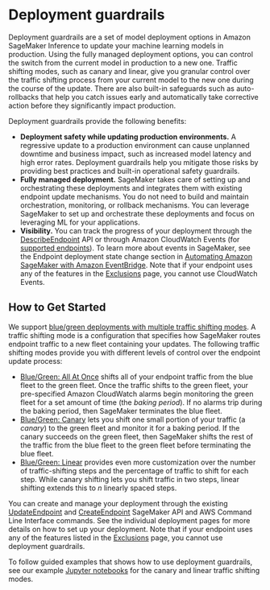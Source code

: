 # Deployment guardrails<a name="deployment-guardrails"></a>

Deployment guardrails are a set of model deployment options in Amazon SageMaker Inference to update your machine learning models in production\. Using the fully managed deployment options, you can control the switch from the current model in production to a new one\. Traffic shifting modes, such as canary and linear, give you granular control over the traffic shifting process from your current model to the new one during the course of the update\. There are also built\-in safeguards such as auto\-rollbacks that help you catch issues early and automatically take corrective action before they significantly impact production\.

Deployment guardrails provide the following benefits:
+ **Deployment safety while updating production environments\.** A regressive update to a production environment can cause unplanned downtime and business impact, such as increased model latency and high error rates\. Deployment guardrails help you mitigate those risks by providing best practices and built\-in operational safety guardrails\.
+ **Fully managed deployment\.** SageMaker takes care of setting up and orchestrating these deployments and integrates them with existing endpoint update mechanisms\. You do not need to build and maintain orchestration, monitoring, or rollback mechanisms\. You can leverage SageMaker to set up and orchestrate these deployments and focus on leveraging ML for your applications\.
+ **Visibility\.** You can track the progress of your deployment through the [DescribeEndpoint](https://docs.aws.amazon.com/sagemaker/latest/APIReference/API_DescribeEndpoint.html) API or through Amazon CloudWatch Events \(for [supported endpoints](deployment-guardrails-exclusions.md)\)\. To learn more about events in SageMaker, see the Endpoint deployment state change section in [Automating Amazon SageMaker with Amazon EventBridge](automating-sagemaker-with-eventbridge.md)\. Note that if your endpoint uses any of the features in the [Exclusions](deployment-guardrails-exclusions.md) page, you cannot use CloudWatch Events\.

## How to Get Started<a name="deployment-guardrails-get-started"></a>

We support [ blue/green deployments with multiple traffic shifting modes](deployment-guardrails-blue-green.md)\. A traffic shifting mode is a configuration that specifies how SageMaker routes endpoint traffic to a new fleet containing your updates\. The following traffic shifting modes provide you with different levels of control over the endpoint update process:
+ [ Blue/Green: All At Once](deployment-guardrails-blue-green-all-at-once.md) shifts all of your endpoint traffic from the blue fleet to the green fleet\. Once the traffic shifts to the green fleet, your pre\-specified Amazon CloudWatch alarms begin monitoring the green fleet for a set amount of time \(the *baking period*\)\. If no alarms trip during the baking period, then SageMaker terminates the blue fleet\.
+ [ Blue/Green: Canary](deployment-guardrails-blue-green-canary.md) lets you shift one small portion of your traffic \(a *canary*\) to the green fleet and monitor it for a baking period\. If the canary succeeds on the green fleet, then SageMaker shifts the rest of the traffic from the blue fleet to the green fleet before terminating the blue fleet\.
+ [ Blue/Green: Linear](deployment-guardrails-blue-green-linear.md) provides even more customization over the number of traffic\-shifting steps and the percentage of traffic to shift for each step\. While canary shifting lets you shift traffic in two steps, linear shifting extends this to *n* linearly spaced steps\.

You can create and manage your deployment through the existing [UpdateEndpoint](https://docs.aws.amazon.com/sagemaker/latest/APIReference/API_UpdateEndpoint.html) and [CreateEndpoint](https://docs.aws.amazon.com/sagemaker/latest/APIReference/API_CreateEndpoint.html) SageMaker API and AWS Command Line Interface commands\. See the individual deployment pages for more details on how to set up your deployment\. Note that if your endpoint uses any of the features listed in the [Exclusions](deployment-guardrails-exclusions.md) page, you cannot use deployment guardrails\.

To follow guided examples that shows how to use deployment guardrails, see our example [Jupyter notebooks](https://github.com/aws/amazon-sagemaker-examples/tree/master/sagemaker-inference-deployment-guardrails) for the canary and linear traffic shifting modes\.